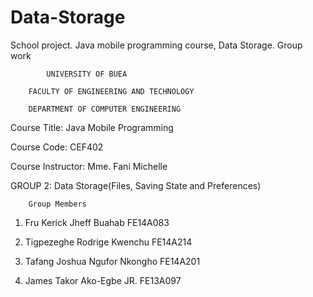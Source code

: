 # Data-Storage
School project. Java mobile programming course, Data Storage. Group work

			UNIVERSITY OF BUEA

		FACULTY OF ENGINEERING AND TECHNOLOGY

		DEPARTMENT OF COMPUTER ENGINEERING

Course Title: Java Mobile Programming

Course Code: CEF402

Course Instructor: Mme. Fani Michelle

GROUP 2: Data Storage(Files, Saving State and Preferences)

		Group Members

1. Fru Kerick Jheff Buahab
   FE14A083

2. Tigpezeghe Rodrige Kwenchu
   FE14A214

3. Tafang Joshua Ngufor Nkongho
   FE14A201

4. James Takor Ako-Egbe JR.
   FE13A097



